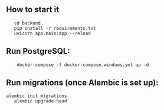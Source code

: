 ## How to start it
```
   cd backend
   pip install -r requirements.txt
   uvicorn app.main:app --reload
```

## Run PostgreSQL:
```
    docker-compose -f docker-compose.windows.yml up -d
```

## Run migrations (once Alembic is set up):
```
alembic init migrations
   alembic upgrade head
```
